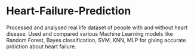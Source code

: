 # Heart-Failure-Prediction

Processed and analysed real life dataset of people with and without heart disease.
Used and compared various Machine Learning models like Random Forest, 
Bayes classification, SVM, KNN, MLP for giving accurate prdiction about heart failure.
